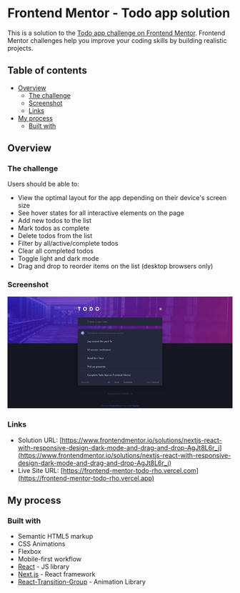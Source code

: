 # Frontend Mentor - Todo app solution

This is a solution to the [Todo app challenge on Frontend Mentor](https://www.frontendmentor.io/challenges/todo-app-Su1_KokOW). Frontend Mentor challenges help you improve your coding skills by building realistic projects. 

## Table of contents

- [Overview](#overview)
  - [The challenge](#the-challenge)
  - [Screenshot](#screenshot)
  - [Links](#links)
- [My process](#my-process)
  - [Built with](#built-with)

## Overview

### The challenge

Users should be able to:

- View the optimal layout for the app depending on their device's screen size
- See hover states for all interactive elements on the page
- Add new todos to the list
- Mark todos as complete
- Delete todos from the list
- Filter by all/active/complete todos
- Clear all completed todos
- Toggle light and dark mode
- Drag and drop to reorder items on the list (desktop browsers only)

### Screenshot

![](./screenshot.png)

### Links

- Solution URL: [https://www.frontendmentor.io/solutions/nextjs-react-with-responsive-design-dark-mode-and-drag-and-drop-AgJt8L6r_j](https://www.frontendmentor.io/solutions/nextjs-react-with-responsive-design-dark-mode-and-drag-and-drop-AgJt8L6r_j)
- Live Site URL: [https://frontend-mentor-todo-rho.vercel.com](https://frontend-mentor-todo-rho.vercel.app)

## My process

### Built with

- Semantic HTML5 markup
- CSS Animations
- Flexbox
- Mobile-first workflow
- [React](https://reactjs.org/) - JS library
- [Next.js](https://nextjs.org/) - React framework
- [React-Transition-Group](https://reactcommunity.org/react-transition-group/) - Animation Library
